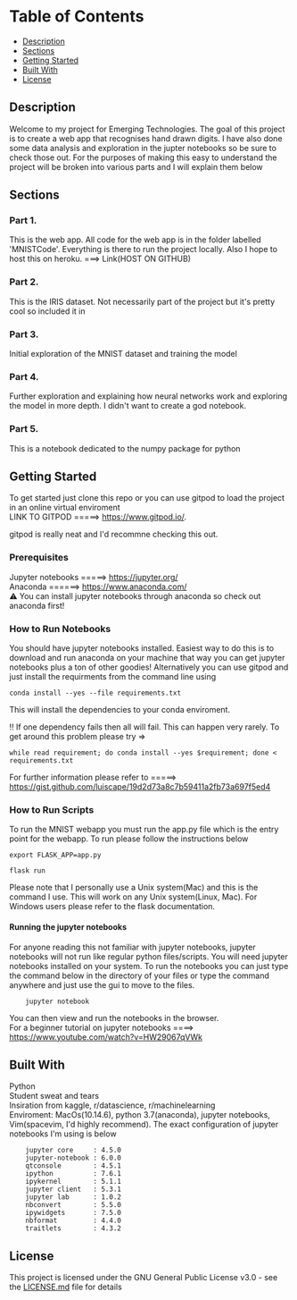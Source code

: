 # Table of Contents
* [Description](#description)
* [Sections](#sections)
* [Getting Started](#getting-started)
* [Built With](#built-with)
* [License](#license)

## Description

Welcome to my project for Emerging Technologies. The goal of this project is to create a web app that recognises hand drawn digits. I have also done some data analysis and exploration in the jupter notebooks so be sure to check those out. For the purposes of making this easy to understand the project will be broken into various parts and I will explain them below

## Sections

### Part 1. 
This is the web app. All code for the web app is in the folder labelled 'MNISTCode'. Everything is there to run the project locally. Also I hope to host this on heroku. ===> Link(HOST ON GITHUB)

### Part 2. 

This is the IRIS dataset. Not necessarily part of the project but it's pretty cool so included it in

### Part 3. 

Initial exploration of the MNIST dataset and training the model

### Part 4. 

Further exploration and explaining how neural networks work and exploring the model in more depth. I didn't want to create a god notebook. 

### Part 5. 

This is a notebook dedicated to the numpy package for python

## Getting Started

To get started just clone this repo or you can use gitpod to load the project in an online virtual enviroment</br>
LINK TO GITPOD =====> https://www.gitpod.io/.

gitpod is really neat and I'd recommne checking this out.

### Prerequisites

Jupyter notebooks =====> https://jupyter.org/ </br>
Anaconda ======> https://www.anaconda.com/ </br>
:warning: You can install jupyter notebooks through anaconda so check out anaconda first!

### How to Run Notebooks
You should have jupyter notebooks installed. Easiest way to do this is to download and run anaconda on your machine that way you can get jupyter notebooks plus a ton of other goodies! Alternatively you can use gitpod and just install the requirments from the command line using

    conda install --yes --file requirements.txt

This will install the dependencies to your conda enviroment. </br>

:bangbang: If one dependency fails then all will fail. This can happen very rarely. To get around this problem please try =>

    while read requirement; do conda install --yes $requirement; done < requirements.txt
  
For further information please refer to =====> https://gist.github.com/luiscape/19d2d73a8c7b59411a2fb73a697f5ed4 


### How to Run Scripts

To run the MNIST webapp you must run the app.py file which is the entry point for the webapp. To run please follow the instructions below 

    export FLASK_APP=app.py
    
    flask run

Please note that I personally use a Unix system(Mac) and this is the command I use. This will work on any Unix system(Linux, Mac). For Windows users please refer to the flask documentation.

#### Running the jupyter notebooks
For anyone reading this not familiar with jupyter notebooks, jupyter notebooks will not run like regular python files/scripts. You will need jupyter notebooks installed on your system. To run the notebooks you can just type the command below in the directory of your files or type the command anywhere and just use the gui to move to the files.
        
        jupyter notebook 
        
You can then view and run the notebooks in the browser. </br>
For a beginner tutorial on jupyter notebooks ====> https://www.youtube.com/watch?v=HW29067qVWk


## Built With
Python </br>
Student sweat and tears </br>
Insiration from kaggle, r/datascience, r/machinelearning </br>
Enviroment: MacOs(10.14.6), python 3.7(anaconda), jupyter notebooks, Vim(spacevim, I'd highly recommend). The exact configuration of jupyter notebooks I'm using is below

        jupyter core     : 4.5.0
        jupyter-notebook : 6.0.0
        qtconsole        : 4.5.1
        ipython          : 7.6.1
        ipykernel        : 5.1.1
        jupyter client   : 5.3.1
        jupyter lab      : 1.0.2
        nbconvert        : 5.5.0
        ipywidgets       : 7.5.0
        nbformat         : 4.4.0
        traitlets        : 4.3.2



## License

This project is licensed under the GNU General Public License v3.0 - see the [LICENSE.md](LICENSE) file for details
